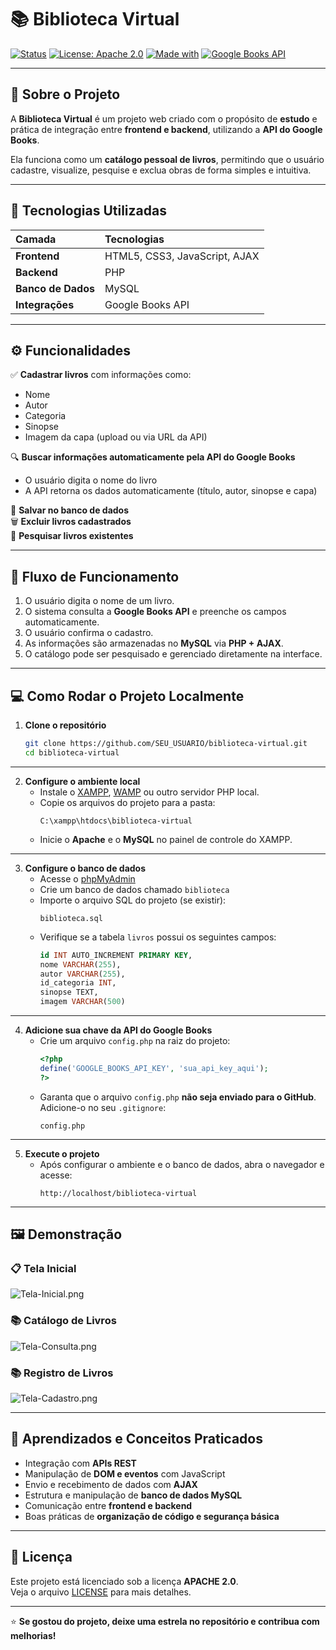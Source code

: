 # 📚 Biblioteca Virtual  

[![Status](https://img.shields.io/badge/status-em%20desenvolvimento-yellow?style=for-the-badge)](#)
[![License: Apache 2.0](https://img.shields.io/badge/License-Apache%202.0-green?style=for-the-badge)](https://opensource.org/licenses/Apache-2.0)
[![Made with](https://img.shields.io/badge/Made%20with-PHP-blue?style=for-the-badge&logo=php)](#)
[![Google Books API](https://img.shields.io/badge/API-Google%20Books-red?style=for-the-badge&logo=google)](#)

---

## 🧩 Sobre o Projeto

A **Biblioteca Virtual** é um projeto web criado com o propósito de **estudo** e prática de integração entre **frontend e backend**, utilizando a **API do Google Books**.

Ela funciona como um **catálogo pessoal de livros**, permitindo que o usuário cadastre, visualize, pesquise e exclua obras de forma simples e intuitiva.  

---

## 🚀 Tecnologias Utilizadas

| Camada | Tecnologias |
|:--|:--|
| **Frontend** | HTML5, CSS3, JavaScript, AJAX |
| **Backend** | PHP |
| **Banco de Dados** | MySQL |
| **Integrações** | Google Books API |

---

## ⚙️ Funcionalidades

✅ **Cadastrar livros** com informações como:
- Nome  
- Autor  
- Categoria  
- Sinopse  
- Imagem da capa (upload ou via URL da API)

🔍 **Buscar informações automaticamente pela API do Google Books**  
- O usuário digita o nome do livro  
- A API retorna os dados automaticamente (título, autor, sinopse e capa)  

💾 **Salvar no banco de dados**  
🗑 **Excluir livros cadastrados**  
📖 **Pesquisar livros existentes**  

---

## 🔄 Fluxo de Funcionamento

1. O usuário digita o nome de um livro.  
2. O sistema consulta a **Google Books API** e preenche os campos automaticamente.  
3. O usuário confirma o cadastro.  
4. As informações são armazenadas no **MySQL** via **PHP + AJAX**.  
5. O catálogo pode ser pesquisado e gerenciado diretamente na interface.

---

## 💻 Como Rodar o Projeto Localmente

1. **Clone o repositório**
   ```bash
   git clone https://github.com/SEU_USUARIO/biblioteca-virtual.git
   cd biblioteca-virtual

---   

2. **Configure o ambiente local**
   - Instale o [XAMPP](https://www.apachefriends.org/pt_br/index.html), [WAMP](https://www.wampserver.com/en/) ou outro servidor PHP local.
   - Copie os arquivos do projeto para a pasta:
     ```
     C:\xampp\htdocs\biblioteca-virtual
     ```
   - Inicie o **Apache** e o **MySQL** no painel de controle do XAMPP.

---

3. **Configure o banco de dados**
   - Acesse o [phpMyAdmin](http://localhost/phpmyadmin)
   - Crie um banco de dados chamado `biblioteca`
   - Importe o arquivo SQL do projeto (se existir):
     ```
     biblioteca.sql
     ```
   - Verifique se a tabela `livros` possui os seguintes campos:
     ```sql
     id INT AUTO_INCREMENT PRIMARY KEY,
     nome VARCHAR(255),
     autor VARCHAR(255),
     id_categoria INT,
     sinopse TEXT,
     imagem VARCHAR(500)
     ```

---

4. **Adicione sua chave da API do Google Books**
   - Crie um arquivo `config.php` na raiz do projeto:
     ```php
     <?php
     define('GOOGLE_BOOKS_API_KEY', 'sua_api_key_aqui');
     ?>
     ```
   - Garanta que o arquivo `config.php` **não seja enviado para o GitHub**.  
     Adicione-o no seu `.gitignore`:
     ```
     config.php
     ```

---

5. **Execute o projeto**
   - Após configurar o ambiente e o banco de dados, abra o navegador e acesse:
     ```
     http://localhost/biblioteca-virtual
     ```

---

## 🖼️ Demonstração

### 📋 Tela Inicial
![Tela-Inicial.png](https://github.com/LHNovak/Biblioteca-Virtual/blob/4927b9fad98bbfa3eb49c9b8424c1026fc71b810/Images/Tela%20Inicial.png)

### 📚 Catálogo de Livros
![Tela-Consulta.png](https://github.com/LHNovak/Biblioteca-Virtual/blob/4927b9fad98bbfa3eb49c9b8424c1026fc71b810/Images/Tela%20Consulta.png)

### 📚 Registro de Livros
![Tela-Cadastro.png](https://github.com/LHNovak/Biblioteca-Virtual/blob/4927b9fad98bbfa3eb49c9b8424c1026fc71b810/Images/Tela%20Cadastro.png)

---

## 🧠 Aprendizados e Conceitos Praticados
- Integração com **APIs REST**
- Manipulação de **DOM e eventos** com JavaScript
- Envio e recebimento de dados com **AJAX**
- Estrutura e manipulação de **banco de dados MySQL**
- Comunicação entre **frontend e backend**
- Boas práticas de **organização de código e segurança básica**

---

## 📄 Licença
Este projeto está licenciado sob a licença **APACHE 2.0**.  
Veja o arquivo [LICENSE](LICENSE) para mais detalhes.

---

⭐ **Se gostou do projeto, deixe uma estrela no repositório e contribua com melhorias!**

